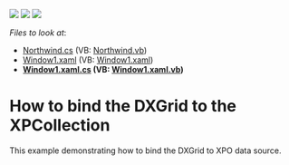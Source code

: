 <!-- default badges list -->
![](https://img.shields.io/endpoint?url=https://codecentral.devexpress.com/api/v1/VersionRange/128648454/14.2.3%2B)
[![](https://img.shields.io/badge/Open_in_DevExpress_Support_Center-FF7200?style=flat-square&logo=DevExpress&logoColor=white)](https://supportcenter.devexpress.com/ticket/details/E2347)
[![](https://img.shields.io/badge/📖_How_to_use_DevExpress_Examples-e9f6fc?style=flat-square)](https://docs.devexpress.com/GeneralInformation/403183)
<!-- default badges end -->
<!-- default file list -->
*Files to look at*:

* [Northwind.cs](./CS/Q265259/Northwind.cs) (VB: [Northwind.vb](./VB/Q265259/Northwind.vb))
* [Window1.xaml](./CS/Q265259/Window1.xaml) (VB: [Window1.xaml](./VB/Q265259/Window1.xaml))
* **[Window1.xaml.cs](./CS/Q265259/Window1.xaml.cs) (VB: [Window1.xaml.vb](./VB/Q265259/Window1.xaml.vb))**
<!-- default file list end -->
# How to bind the DXGrid to the XPCollection


<p>This example demonstrating how to bind the DXGrid to XPO data source.</p>

<br/>


